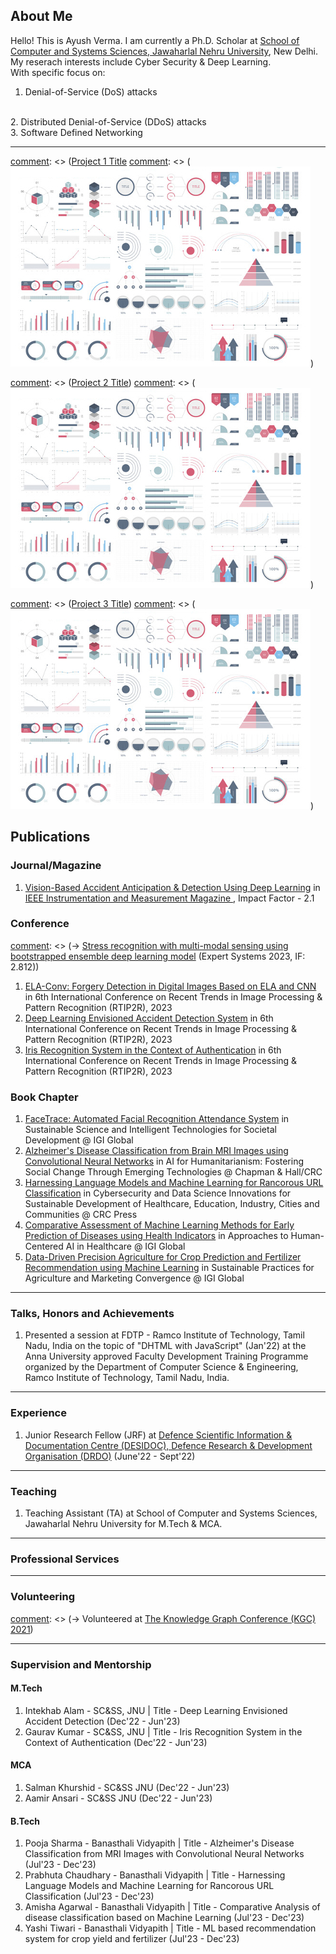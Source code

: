 
## About Me

Hello! This is Ayush Verma. I am currently a Ph.D. Scholar at <a href="https://jnu.ac.in/scss/">School of Computer and Systems Sciences, Jawaharlal Nehru University</a>, New Delhi.
My reserach interests include Cyber Security & Deep Learning. 
<br>
With specific focus on:
1. Denial-of-Service (DoS) attacks
<br>
2. Distributed Denial-of-Service (DDoS) attacks
<br>
3. Software Defined Networking

---

[comment]: <> (### Projects)

[comment]: <> ([Project 1 Title](/sample_page)
[comment]: <> (<img src="images/dummy_thumbnail.jpg?raw=true"/>)

[comment]: <> (---)
[comment]: <> ([Project 2 Title](/pdf/sample_presentation.pdf))
[comment]: <> (<img src="images/dummy_thumbnail.jpg?raw=true"/>)

[comment]: <> (---)
[comment]: <> ([Project 3 Title](http://example.com/))
[comment]: <> (<img src="images/dummy_thumbnail.jpg?raw=true"/>)

[comment]: <> (---)

## Publications

### Journal/Magazine

1. <a href="#">Vision-Based Accident Anticipation & Detection Using Deep Learning</a> in <a href="https://ieee-ims.org/publication/ieee-imm"> IEEE Instrumentation and Measurement Magazine </a>, Impact Factor - 2.1

### Conference

[comment]: <> (-> <a href="https://onlinelibrary.wiley.com/doi/abs/10.1111/exsy.13239">Stress recognition with multi-modal sensing using bootstrapped ensemble deep learning model</a> (Expert Systems 2023, IF: 2.812))
1. <a href="#">ELA-Conv: Forgery Detection in Digital Images Based on ELA and CNN</a> in 6th International Conference on Recent Trends in Image Processing & Pattern Recognition (RTIP2R), 2023<br>
2. <a href="#">Deep Learning Envisioned Accident Detection
System</a> in 6th International Conference on Recent Trends in Image Processing & Pattern Recognition (RTIP2R), 2023<br>
3. <a href="#">Iris Recognition System in the Context of Authentication</a> in 6th International Conference on Recent Trends in Image Processing & Pattern Recognition (RTIP2R), 2023<br>

### Book Chapter

1. <a href="https://www.igi-global.com/chapter/facetrace/330919">FaceTrace: Automated Facial Recognition Attendance System</a> in Sustainable Science and Intelligent Technologies for Societal Development @ IGI Global<br>
2. <a href="#">Alzheimer's Disease Classification from Brain MRI Images using Convolutional Neural Networks</a> in AI for Humanitarianism: Fostering Social Change Through Emerging Technologies @ Chapman & Hall/CRC<br>
3. <a href="#">Harnessing Language Models and Machine Learning for Rancorous URL Classification</a> in Cybersecurity and Data Science Innovations for Sustainable Development of Healthcare, Education, Industry, Cities and Communities @ CRC Press<br>
4. <a href="#">Comparative Assessment of Machine Learning Methods for Early Prediction of Diseases using Health Indicators</a> in Approaches to Human-Centered AI in Healthcare @ IGI Global<br>
5. <a href="#">Data-Driven Precision Agriculture for Crop Prediction and Fertilizer Recommendation using Machine Learning</a> in Sustainable Practices for Agriculture and Marketing Convergence @ IGI Global<br>

---

### Talks, Honors and Achievements

1. Presented a session at FDTP - Ramco Institute of Technology, Tamil Nadu, India on the topic of "DHTML with JavaScript" (Jan'22) at the Anna University approved Faculty Development Training Programme organized by the Department of Computer Science & Engineering, Ramco Institute of Technology, Tamil Nadu, India.

---

### Experience

1. Junior Research Fellow (JRF) at <a href="https://www.drdo.gov.in/labs-and-establishments/defence-scientific-information-documentation-centre-desidoc/">Defence Scientific Information & Documentation Centre (DESIDOC), Defence Research & Development Organisation (DRDO)</a>  (June'22 - Sept'22)

---
### Teaching

1. Teaching Assistant (TA) at School of Computer and Systems Sciences, Jawaharlal Nehru University for M.Tech & MCA.

---
### Professional Services
[comment]: <> (-> Reviewer for ASONAM 2023)

---
### Volunteering

[comment]: <> (-> Volunteered at <a href="https://www.knowledgegraph.tech/kgc2021/">The Knowledge Graph Conference (KGC) 2021</a>)

---
### Supervision and Mentorship

#### M.Tech
1. Intekhab Alam - SC&SS, JNU | Title - Deep Learning Envisioned Accident Detection (Dec'22 - Jun'23)<br>
2. Gaurav Kumar - SC&SS, JNU | Title - Iris Recognition System in the Context of Authentication (Dec'22 - Jun'23)<br>

#### MCA
1. Salman Khurshid - SC&SS JNU (Dec'22 - Jun'23)<br>
2. Aamir Ansari - SC&SS JNU (Dec'22 - Jun'23)<br>

#### B.Tech
1. Pooja Sharma - Banasthali Vidyapith | Title - Alzheimer's Disease Classification from MRI Images with Convolutional Neural Networks (Jul'23 - Dec'23) <br>
2. Prabhuta Chaudhary - Banasthali Vidyapith | Title - Harnessing Language Models and Machine Learning for Rancorous URL Classification (Jul'23 - Dec'23) <br>
3. Amisha Agarwal - Banasthali Vidyapith | Title - Comparative Analysis of disease classification based on
Machine Learning (Jul'23 - Dec'23) <br>
4. Yashi Tiwari - Banasthali Vidyapith | Title - ML based recommendation system for crop yield and fertilizer (Jul'23 - Dec'23) <br>




